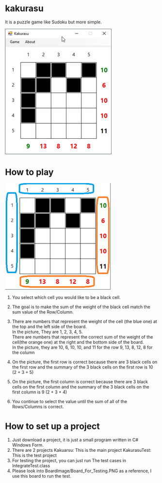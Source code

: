 # kakurasu
It is a puzzle game like Sudoku but more simple.



![Image Image](https://raw.githubusercontent.com/KDevZilla/Resource/main/Kakurasu_Screen_01.png)

# How to play
![Image Image](https://raw.githubusercontent.com/KDevZilla/Resource/main/Kakurasu_Screen_02.png)
1. You select which cell you would like to be a black cell.
2. The goal is to make the sum of the weight of the black cell 
	match the sum value of the Row/Column.
3. There are numbers that represent the weight of the cell (the blue one)
	at the top and the left side of the board.\
	In the picture, They are 1, 2, 3, 4, 5.\
   There are numbers that represent the correct sum of the weight of the cell(the orange one)
    at the right and the bottom side of the board.\
    In the picture, they are 10, 6, 10, 10, and 11 for the row
	9, 13, 8, 12, 8 for the column
4. On the picture, the first row is correct
	because there are 3 black cells on the first row
	and the summary of the 3 black cells on the first row is 10 (2 + 3 + 5)
	
5. On the picture, the first column is correct
	because there are 3 black cells on the first column
	and the summary of the 3 black cells on the first column is 9 (2 + 3 + 4)

6. You continue to select the value until the sum of all of the Rows/Columns is correct.	

# How to set up a project
1. Just download a project, it is just a small program written in C# Windows Form.
2. There are 2 projects
      Kakuarsu: This is the main project
      KakurasuTest: This is the test project
3. For testing the project, you can just run The test cases in IntegrateTest.class
4. Please look into BoardImage/Board_For_Testing.PNG as a reference, I use this board to run the test.

